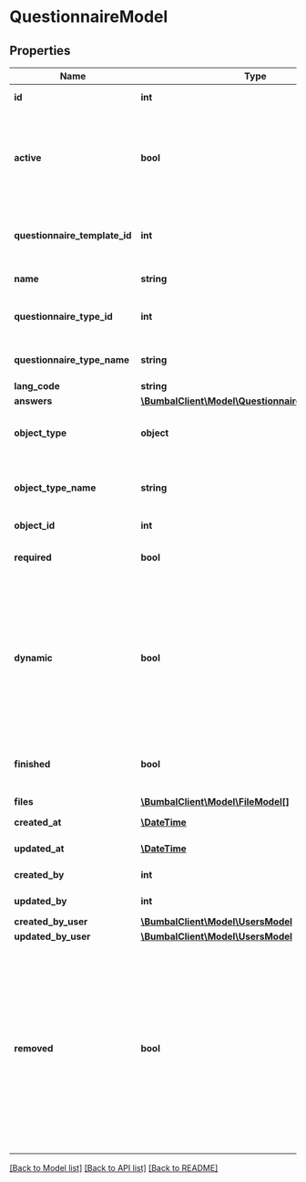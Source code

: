 # QuestionnaireModel

## Properties
Name | Type | Description | Notes
------------ | ------------- | ------------- | -------------
**id** | **int** | Unique Identifier | [optional] 
**active** | **bool** | if active&#x3D;0: Questionnaire has been removed and is no longer visible in any bumbal interface | [optional] 
**questionnaire_template_id** | **int** | ID of the parent questionnaire template, just for reference | [optional] 
**name** | **string** | Questionnaire name | [optional] 
**questionnaire_type_id** | **int** | ID of the questionnaire type, just for reference | [optional] 
**questionnaire_type_name** | **string** | name of the questionnaire type | [optional] 
**lang_code** | **string** | ISO lang code | [optional] 
**answers** | [**\BumbalClient\Model\QuestionnaireAnswerModel[]**](QuestionnaireAnswerModel.md) |  | [optional] 
**object_type** | **object** | Object type IDs available for this questionnaire | [optional] 
**object_type_name** | **string** | Object type name for the bound object to this questionnaire | [optional] 
**object_id** | **int** | Object ID | [optional] 
**required** | **bool** | whetrher the questionnaoire is required to be filled in | [optional] 
**dynamic** | **bool** | whetrher the questionnaoire is dynamic (non-liniar flow for the questions, where the answer to one question could impact the choice of the follow-up question. | [optional] 
**finished** | **bool** | whetrher the questionnaoire is already filled in completely | [optional] 
**files** | [**\BumbalClient\Model\FileModel[]**](FileModel.md) |  | [optional] 
**created_at** | [**\DateTime**](\DateTime.md) | created_at date time | [optional] 
**updated_at** | [**\DateTime**](\DateTime.md) | updated_at date time | [optional] 
**created_by** | **int** | created_by user id | [optional] 
**updated_by** | **int** | updated_by user id | [optional] 
**created_by_user** | [**\BumbalClient\Model\UsersModel**](UsersModel.md) |  | [optional] 
**updated_by_user** | [**\BumbalClient\Model\UsersModel**](UsersModel.md) |  | [optional] 
**removed** | **bool** | Questionnaire is removed (&#x3D;true). Removed questionnaires are not automatically considered in any of the application algorithms and will not be shown in the Bumbal Gui. Removed questionnaires are usually irreparable. | [optional] 

[[Back to Model list]](../README.md#documentation-for-models) [[Back to API list]](../README.md#documentation-for-api-endpoints) [[Back to README]](../README.md)


